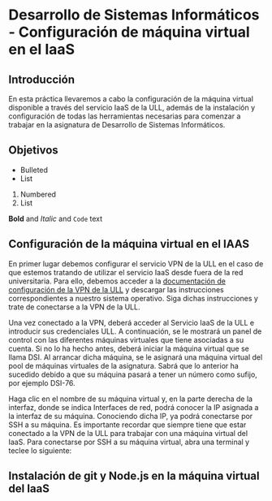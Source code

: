 #  Desarrollo de Sistemas Informáticos - Configuración de máquina virtual en el IaaS

## Introducción
En esta práctica llevaremos a cabo la configuración de la máquina virtual disponible a través del servicio IaaS de la ULL, además de la instalación y configuración de todas las herramientas necesarias para comenzar a trabajar en la asignatura de Desarrollo de Sistemas Informáticos.

## Objetivos

- Bulleted
- List

1. Numbered
2. List

**Bold** and _Italic_ and `Code` text


## Configuración de la máquina virtual en el IAAS
En primer lugar debemos configurar el servicio VPN de la ULL en el caso de que estemos tratando de utilizar el servicio IaaS desde fuera de la red universitaria. Para ello, debemos acceder a la [documentación de configuración de la VPN de la ULL](https://www.ull.es/servicios/stic/2020/12/01/servicio-de-vpn-de-la-ull/) y descargar las instrucciones correspondientes a nuestro sistema operativo. Siga dichas instrucciones y trate de conectarse a la VPN de la ULL.

Una vez conectado a la VPN, deberá acceder al Servicio IaaS de la ULL e introducir sus credenciales ULL. A continuación, se le mostrará un panel de control con las diferentes máquinas virtuales que tiene asociadas a su cuenta. Si no lo ha hecho antes, deberá iniciar la máquina virtual que se llama DSI. Al arrancar dicha máquina, se le asignará una máquina virtual del pool de máquinas virtuales de la asignatura. Sabrá que lo anterior ha sucedido debido a que su máquina pasará a tener un número como sufijo, por ejemplo DSI-76.

Haga clic en el nombre de su máquina virtual y, en la parte derecha de la interfaz, donde se indica Interfaces de red, podrá conocer la IP asignada a la interfaz de su máquina. Conociendo dicha IP, ya podrá conectarse por SSH a su máquina. Es importante recordar que siempre tiene que estar conectado a la VPN de la ULL para trabajar con una máquina virtual del IaaS. Para conectarse por SSH a su máquina virtual, abra una terminal y teclee lo siguiente:

## Instalación de git y Node.js en la máquina virtual del IaaS
